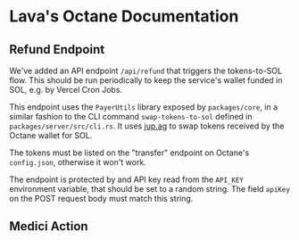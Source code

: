
# Lava's Octane Documentation

## Refund Endpoint

We've added an API endpoint `/api/refund` that triggers the tokens-to-SOL flow.
This should be run periodically to keep the service's wallet funded in SOL, e.g.
by Vercel Cron Jobs.

This endpoint uses the `PayerUtils` library exposed by `packages/core`, in a
similar fashion to the CLI command `swap-tokens-to-sol` defined in
`packages/server/src/cli.rs`. It uses [jup.ag] to swap tokens received by the
Octane wallet for SOL.

The tokens must be listed on the "transfer" endpoint on Octane's `config.json`,
otherwise it won't work.

The endpoint is protected by and API key read from the `API_KEY` environment
variable, that should be set to a random string. The field `apiKey` on the POST
request body must match this string.

[jup.ag]: https://jup.ag

## Medici Action

